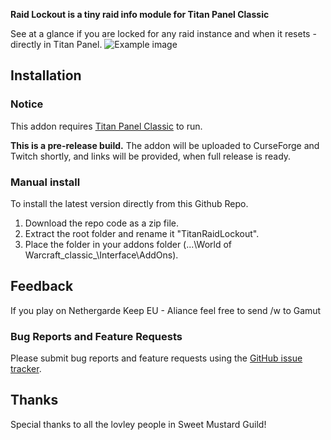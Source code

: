 **Raid Lockout is a tiny raid info module for Titan Panel Classic**

See at a glance if you are locked for any raid instance and when it resets - directly in Titan Panel.
![Example image](http://obstrom.com/raidlockout/readme1.jpg)

## Installation
### Notice
This addon requires [Titan Panel Classic](https://www.curseforge.com/wow/addons/titan-panel-classic) to run.

**This is a pre-release build.** The addon will be uploaded to CurseForge and Twitch shortly, and links will be provided, when full release is ready.

### Manual install
To install the latest version directly from this Github Repo.
1. Download the repo code as a zip file.
2. Extract the root folder and rename it "TitanRaidLockout".
3. Place the folder in your addons folder (...\World of Warcraft\_classic_\Interface\AddOns\).

## Feedback
If you play on Nethergarde Keep EU - Aliance feel free to send /w to Gamut
### Bug Reports and Feature Requests
  Please submit bug reports and feature requests using the [GitHub issue tracker](https://github.com/obstrom/TitanRaidLockout/issues).
  
## Thanks
Special thanks to all the lovley people in Sweet Mustard Guild!
